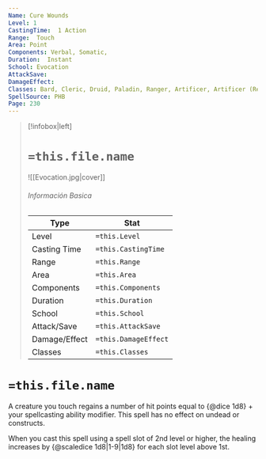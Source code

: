 ```yaml
---
Name: Cure Wounds
Level: 1
CastingTime:  1 Action 
Range:  Touch
Area: Point
Components: Verbal, Somatic, 
Duration:  Instant  
School: Evocation
AttackSave: 
DamageEffect: 
Classes: Bard, Cleric, Druid, Paladin, Ranger, Artificer, Artificer (Revisited), Artificer, 
SpellSource: PHB
Page: 230
---
```


>[!infobox|left]
># `=this.file.name`
>![[Evocation.jpg|cover]]
> ###### Información Basica
> Type |  Stat |
> ---|---|
> Level | `=this.Level` |
> Casting Time | `=this.CastingTime` |
> Range | `=this.Range` |
> Area | `=this.Area` |
> Components | `=this.Components` |
> Duration | `=this.Duration` |
> School | `=this.School` |
> Attack/Save | `=this.AttackSave` |
> Damage/Effect | `=this.DamageEffect` |
> Classes | `=this.Classes` |

# `=this.file.name`
A creature you touch regains a number of hit points equal to {@dice 1d8} + your spellcasting ability modifier. This spell has no effect on undead or constructs.



 


When you cast this spell using a spell slot of 2nd level or higher, the healing increases by {@scaledice 1d8|1-9|1d8} for each slot level above 1st. 